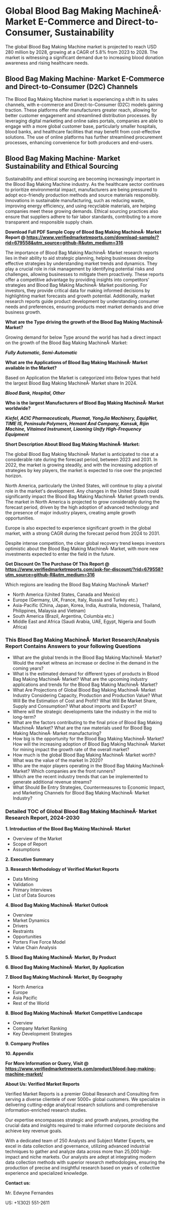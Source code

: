 <h1>Global Blood Bag Making MachineÂ· Market E-Commerce and Direct-to-Consumer, Sustainability</h1><p class=""><p>The global Blood Bag Making Machine market is projected to reach USD 280 million by 2028, growing at a CAGR of 5.8% from 2023 to 2028. The market is witnessing a significant demand due to increasing blood donation awareness and rising healthcare needs.</p><h2>Blood Bag Making Machine· Market E-Commerce and Direct-to-Consumer (D2C) Channels</h2><p>The Blood Bag Making Machine market is experiencing a shift in its sales channels, with e-commerce and Direct-to-Consumer (D2C) models gaining traction. These platforms offer manufacturers greater reach, allowing for better customer engagement and streamlined distribution processes. By leveraging digital marketing and online sales portals, companies are able to engage with a more global customer base, particularly smaller hospitals, blood banks, and healthcare facilities that may benefit from cost-effective solutions. The use of online platforms has further streamlined procurement processes, enhancing convenience for both producers and end-users.</p><h2>Blood Bag Making Machine· Market Sustainability and Ethical Sourcing</h2><p>Sustainability and ethical sourcing are becoming increasingly important in the Blood Bag Making Machine industry. As the healthcare sector continues to prioritize environmental impact, manufacturers are being pressured to adopt eco-friendly production methods and source materials responsibly. Innovations in sustainable manufacturing, such as reducing waste, improving energy efficiency, and using recyclable materials, are helping companies meet these growing demands. Ethical sourcing practices also ensure that suppliers adhere to fair labor standards, contributing to a more transparent and responsible supply chain.</p></p><p class=""><strong>Download Full PDF Sample Copy of Blood Bag Making MachineÂ· Market Report @ <a href="https://www.verifiedmarketreports.com/download-sample/?rid=679558&utm_source=github-R&utm_medium=316" target="_blank">https://www.verifiedmarketreports.com/download-sample/?rid=679558&utm_source=github-R&utm_medium=316</a></strong></p><p>The importance of&nbsp;Blood Bag Making MachineÂ· Market research reports lies in their ability to aid strategic planning, helping businesses develop effective strategies by understanding market trends and dynamics. They play a crucial role in risk management by identifying potential risks and challenges, allowing businesses to mitigate them proactively. These reports offer a competitive advantage by providing insights into competitors' strategies and Blood Bag Making MachineÂ· Market positioning. For investors, they provide critical data for making informed decisions by highlighting market forecasts and growth potential. Additionally, market research reports guide product development by understanding consumer needs and preferences, ensuring products meet market demands and drive business growth.</p><p><strong>What are the&nbsp;Type driving the growth of the Blood Bag Making MachineÂ· Market?</strong></p><p id="" class="">Growing demand for below Type around the world has had a direct impact on the growth of the Blood Bag Making MachineÂ· Market:</p><p class=""><em><strong>Fully Automatic, Semi-Automatic</strong></em></p><p class=""><strong>What are the&nbsp;Applications&nbsp;of Blood Bag Making MachineÂ· Market available in the Market?</strong></p><p id="" class="">Based on Application the Market is categorized into Below types that held the largest Blood Bag Making MachineÂ· Market share In 2024.</p><p class=""><em><strong>Blood Bank, Hospital, Other</strong></em></p><p class=""><strong>Who is the largest Manufacturers of Blood Bag Making MachineÂ· Market worldwide?</strong></p><p><em><strong>Kiefel, ACIC Pharmaceuticals, Pluemat, YongJia Machinery, EquipNet, TIME IS, Peninsula Polymers, Hemant And Company, Kansuk, Rijin Machine, Vitaimed Instrument, Liaoning Unify High-Frequency Equipment</strong></em></p><p id="" class=""><strong>Short Description About Blood Bag Making MachineÂ· Market:</strong></p><p>The global Blood Bag Making MachineÂ· Market is anticipated to rise at a considerable rate during the forecast period, between 2023 and 2031. In 2022, the market is growing steadily, and with the increasing adoption of strategies by key players, the market is expected to rise over the projected horizon.</p><p>North America, particularly the United States, will continue to play a pivotal role in the market's development. Any changes in the United States could significantly impact the Blood Bag Making MachineÂ· Market growth trends. The market in North America is projected to grow considerably during the forecast period, driven by the high adoption of advanced technology and the presence of major industry players, creating ample growth opportunities.</p><p>Europe is also expected to experience significant growth in the global market, with a strong CAGR during the forecast period from 2024 to 2031.</p><p>Despite intense competition, the clear global recovery trend keeps investors optimistic about the Blood Bag Making MachineÂ· Market, with more new investments expected to enter the field in the future.</p><p id="" class=""><strong>Get Discount On The Purchase Of This Report @ <a href="https://www.verifiedmarketreports.com/ask-for-discount/?rid=679558?utm_source=github-R&utm_medium=316" target="_blank">https://www.verifiedmarketreports.com/ask-for-discount/?rid=679558?utm_source=github-R&utm_medium=316</a></strong></p><p class="">Which regions are leading the Blood Bag Making MachineÂ· Market?</p><ul><li>North America (United States, Canada and Mexico)</li><li>Europe (Germany, UK, France, Italy, Russia and Turkey etc.)</li><li>Asia-Pacific (China, Japan, Korea, India, Australia, Indonesia, Thailand, Philippines, Malaysia and Vietnam)</li><li>South America (Brazil, Argentina, Columbia etc.)</li><li>Middle East and Africa (Saudi Arabia, UAE, Egypt, Nigeria and South Africa)</li></ul><h3 id="" class="">This Blood Bag Making MachineÂ· Market Research/Analysis Report Contains Answers to your following Questions</h3><ul><li>What are the global trends in the Blood Bag Making MachineÂ· Market? Would the market witness an increase or decline in the demand in the coming years?</li><li>What is the estimated demand for different types of products in Blood Bag Making MachineÂ· Market? What are the upcoming industry applications and trends for the Blood Bag Making MachineÂ· Market?</li><li>What Are Projections of Global Blood Bag Making MachineÂ· Market Industry Considering Capacity, Production and Production Value? What Will Be the Estimation of Cost and Profit? What Will Be Market Share, Supply and Consumption? What about imports and Export?</li><li>Where will the strategic developments take the industry in the mid to long-term?</li><li>What are the factors contributing to the final price of Blood Bag Making MachineÂ· Market? What are the raw materials used for Blood Bag Making MachineÂ· Market manufacturing?</li><li>How big is the opportunity for the Blood Bag Making MachineÂ· Market? How will the increasing adoption of Blood Bag Making MachineÂ· Market for mining impact the growth rate of the overall market?</li><li>How much is the global Blood Bag Making MachineÂ· Market worth? What was the value of the market In 2020?</li><li>Who are the major players operating in the Blood Bag Making MachineÂ· Market? Which companies are the front runners?</li><li>Which are the recent industry trends that can be implemented to generate additional revenue streams?</li><li>What Should Be Entry Strategies, Countermeasures to Economic Impact, and Marketing Channels for Blood Bag Making MachineÂ· Market Industry?</li></ul><h3 id="" class="">Detailed TOC of Global Blood Bag Making MachineÂ· Market Research Report, 2024-2030</h3><p id="" class=""><strong>1. Introduction of the Blood Bag Making MachineÂ· Market</strong></p><ul><li>Overview of the Market</li><li>Scope of Report</li><li>Assumptions</li></ul><p id="" class=""><strong>2. Executive Summary</strong></p><p id="" class=""><strong>3. Research Methodology of Verified Market Reports</strong></p><ul><li>Data Mining</li><li>Validation</li><li>Primary Interviews</li><li>List of Data Sources</li></ul><p id="" class=""><strong>4. Blood Bag Making MachineÂ· Market Outlook</strong></p><ul><li>Overview</li><li>Market Dynamics</li><li>Drivers</li><li>Restraints</li><li>Opportunities</li><li>Porters Five Force Model</li><li>Value Chain Analysis</li></ul><p id="" class=""><strong>5. Blood Bag Making MachineÂ· Market, By Product</strong></p><p id="" class=""><strong>6. Blood Bag Making MachineÂ· Market, By Application</strong></p><p id="" class=""><strong>7. Blood Bag Making MachineÂ· Market, By Geography</strong></p><ul><li>North America</li><li>Europe</li><li>Asia Pacific</li><li>Rest of the World</li></ul><p id="" class=""><strong>8. Blood Bag Making MachineÂ· Market Competitive Landscape</strong></p><ul><li>Overview</li><li>Company Market Ranking</li><li>Key Development Strategies</li></ul><p id="" class=""><strong>9. Company Profiles</strong></p><p id="" class=""><strong>10. Appendix</strong></p><p id="" class=""><strong>For More Information or Query, Visit @ <a href="https://www.verifiedmarketreports.com/product/blood-bag-making-machine-market/" target="_blank">https://www.verifiedmarketreports.com/product/blood-bag-making-machine-market/</a></strong></p><p id="" class=""><strong>About Us: Verified Market Reports</strong></p><p id="" class="">Verified Market Reports is a premier Global Research and Consulting firm serving a diverse clientele of over 5000+ global customers. We specialize in delivering cutting-edge analytical research solutions and comprehensive information-enriched research studies.</p><p id="" class="">Our expertise encompasses strategic and growth analyses, providing the crucial data and insights required to make informed corporate decisions and achieve key revenue goals.</p><p id="" class="">With a dedicated team of 250 Analysts and Subject Matter Experts, we excel in data collection and governance, utilizing advanced industrial techniques to gather and analyze data across more than 25,000 high-impact and niche markets. Our analysts are adept at integrating modern data collection methods with superior research methodologies, ensuring the production of precise and insightful research based on years of collective experience and specialized knowledge.</p><p id="" class=""><strong>Contact us:</strong></p><p id="" class="">Mr. Edwyne Fernandes</p><p id="" class="">US: +1(302) 551-2611</p>